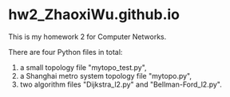 # hw2_ZhaoxiWu.github.io

This is my homework 2 for Computer Networks.

There are four Python files in total: 

1. a small topology file "mytopo_test.py", 
2. a Shanghai metro system topology file "mytopo.py", 
3. two algorithm files "Dijkstra_l2.py" and "Bellman-Ford_l2.py".
